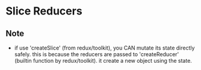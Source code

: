 # Slice Reducers

## Note

 - if use 'createSlice' (from redux/toolkit), you CAN mutate its state directly safely. this is because the reducers are passed to 'createReducer' (builtin function by redux/toolkit). it create a new object using the state.


